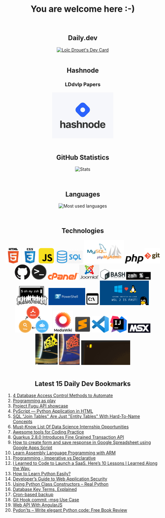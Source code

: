 <h1 align="center"> You are welcome here :-)</h1>

<br />

<div align="center">
    <h2>Daily.dev</h2>    
    <a href="https://app.daily.dev/LDdvlp">
        <img
            src="https://api.daily.dev/devcards/6a2db644d7b342d5924aa8a261fc3c97.png?r=d2h" width="400"
            alt="Loïc Drouet's Dev Card" 
        />
    </a>
</div>

<br />

<div align="center">
    <h2>Hashnode</h2>
    <h3>LDdvlp Papers</h3>
    <a href="https://lddvlp.hashnode.dev/">
        <img 
            src="/images/00-hashnode-logo.jfif" 
            width="200" alt="LDdvlp Papers" 
        />
    </a>
</div>

<br />

<div align="center">
    <h2>GitHub Statistics</h2>
    
![Stats](https://github-readme-stats.vercel.app/api?username=lddvlp&show_icons=true&theme=radical&count_private=true)

</div>

<br />

<div align="center">
    <h2>Languages</h2>

![Most used languages](https://github-readme-stats.vercel.app/api/top-langs/?username=lddvlp)

</div>

<br />

<div align="center">
    <h2>Technologies</h2>

<!-- Image #01    -->
<img alt="HTML5" width="50px" src="https://raw.githubusercontent.com/github/explore/80688e429a7d4ef2fca1e82350fe8e3517d3494d/topics/html/html.png" />

<!-- Image #02    -->
<img alt="CSS3" width="50px" src="https://raw.githubusercontent.com/github/explore/80688e429a7d4ef2fca1e82350fe8e3517d3494d/topics/css/css.png" />

<!-- Image #03    -->
<img alt="JavaScript" width="50px"   src="/images/03-javascript-logo.png" />

<!-- Image #04    -->
<img alt="SQL" width="90px" src="/images/04-sql-logo.jpg" />

<!-- Image #05    -->
<img alt="phpMyAdmin-MySQL" width="130px" src="/images/05-phpmyadmin-mysql-logo.png" />

<!-- Image #06    -->
<img alt="PHP" width="60px" src="/images/06-php-logo-alt.png" />

<!-- Image #07    -->
<img alt="Git" width="50px" src="https://raw.githubusercontent.com/github/explore/80688e429a7d4ef2fca1e82350fe8e3517d3494d/topics/git/git.png" />

<!-- Image #08    -->
<img alt="GitHub" width="50px" src="https://raw.githubusercontent.com/github/explore/78df643247d429f6cc873026c0622819ad797942/topics/github/github.png" />

<!-- Image #09    -->
<img alt="Shell" width="50px" src="https://raw.githubusercontent.com/github/explore/80688e429a7d4ef2fca1e82350fe8e3517d3494d/topics/terminal/terminal.png" />

<!-- Image #10    -->
<img alt="cPanel" width="100px" src="/images/10-cpanel-logo.png" />

<!-- Image #11    -->
<img alt="Joomla!" width="65px" src="/images/11-joomla-logo.png" />

<!-- Image #12    -->
<img alt="Bash" width="80px" src="/images/12-bash-logo.png" />

<!-- Image #13    -->
<img alt="Zsh" width="80px" src="/images/13-zsh-logo.gif" />

<!-- Image #14    -->
<img alt="Oh My Zsh" width="100px" src="/images/14-oh_my_zsh-logo.png" />

<!-- Image #15    -->
<img alt="PowerShell" width="120px" src="/images/15-powershell-logo.jpg" />

<!-- Image #16    -->
<img alt="cmd" width="40px" src="/images/16-cmd-logo.png" />

<!-- Image #17    -->
<img alt="WSL2" width="160px" src="/images/17-wsl2-logo.jpg" />

<!-- Image #18    -->
<img alt="MVC" width="120px" src="/images/18-mvc-logo.jpg" />

<!-- Image #19    -->
<img alt="MediaWiki" width="65px" src="/images/19-mediawiki-logo.png" />

<!-- Image #90    -->
<img alt="Sublime Text" width="55px" src="/images/90-sublime_text-logo.png" />

<!-- Image #91    -->
<img alt="VS Code" width="55px" src="/images/91-vs_code-logo.png" />

<!-- Image #92    -->
<img alt="IntelliJ IDEA" width="55px" src="/images/92-intellij_idea.png" />

<!-- Image #95   -->
<img alt="MSX" width="73px" src="/images/95-msx-logo.png" />

<!-- Image #96    -->
<img alt="MSX-BASIC" width="73px" src="/images/96-msx_ basic-logo.jfif" />

<!-- Image #97    -->
<img alt="MSX-DOS" width="69px" src="/images/97-msx_dos-logo.jpg" />

<!-- Image #99    -->
<img alt="Amber Terminal" width="160px" src="/images/98-amber_terminal.gif" />

</div>

<br />

<div align="center">
    <h2>Latest 15 Daily Dev Bookmarks</h2>
</div>

<!-- daily.dev BOOKMARKS:START -->
1. [4 Database Access Control Methods to Automate](https://app.daily.dev/posts/iupBxTpKu?utm_source=rss&utm_medium=bookmarks&utm_campaign=Yaq6rDv_C)
2. [Programming as play](https://app.daily.dev/posts/BJSY8rLlP?utm_source=rss&utm_medium=bookmarks&utm_campaign=Yaq6rDv_C)
3. [Project Fugu API showcase](https://app.daily.dev/posts/Iy5ykQEqh?utm_source=rss&utm_medium=bookmarks&utm_campaign=Yaq6rDv_C)
4. [PyScript — Python Application in HTML](https://app.daily.dev/posts/60aDIgUJM?utm_source=rss&utm_medium=bookmarks&utm_campaign=Yaq6rDv_C)
5. [SQL &quot;Join Tables&quot; Are Just &quot;Entity Tables&quot; With Hard-To-Name Concepts](https://app.daily.dev/posts/DljtJztoc?utm_source=rss&utm_medium=bookmarks&utm_campaign=Yaq6rDv_C)
6. [Must-Know List Of Data Science Internship Opportunities](https://app.daily.dev/posts/BLyJCvURr?utm_source=rss&utm_medium=bookmarks&utm_campaign=Yaq6rDv_C)
7. [Awesome tools for Coding Practice](https://app.daily.dev/posts/c8su2yCib?utm_source=rss&utm_medium=bookmarks&utm_campaign=Yaq6rDv_C)
8. [Quarkus 2.8.0 Introduces Fine Grained Transaction API](https://app.daily.dev/posts/rkrVSajmQ?utm_source=rss&utm_medium=bookmarks&utm_campaign=Yaq6rDv_C)
9. [How to create form and save response in Google Spreadsheet using Google Apps Script](https://app.daily.dev/posts/tTHDplVwl?utm_source=rss&utm_medium=bookmarks&utm_campaign=Yaq6rDv_C)
10. [Learn Assembly Language Programming with ARM](https://app.daily.dev/posts/HkT6D2B0c?utm_source=rss&utm_medium=bookmarks&utm_campaign=Yaq6rDv_C)
11. [Programming - Imperative vs Declarative](https://app.daily.dev/posts/70qpURgG3?utm_source=rss&utm_medium=bookmarks&utm_campaign=Yaq6rDv_C)
12. [I Learned to Code to Launch a SaaS. Here’s 10 Lessons I Learned Along the Way.](https://app.daily.dev/posts/MkK9nm2Yn?utm_source=rss&utm_medium=bookmarks&utm_campaign=Yaq6rDv_C)
13. [How to Learn Python Easily?](https://app.daily.dev/posts/7vawPDlSM?utm_source=rss&utm_medium=bookmarks&utm_campaign=Yaq6rDv_C)
14. [Developer’s Guide to Web Application Security](https://app.daily.dev/posts/qwhZHHNHq?utm_source=rss&utm_medium=bookmarks&utm_campaign=Yaq6rDv_C)
15. [Using Python Class Constructors – Real Python](https://app.daily.dev/posts/k5MC4yWPQ?utm_source=rss&utm_medium=bookmarks&utm_campaign=Yaq6rDv_C)
16. [Database Key Terms, Explained](https://app.daily.dev/posts/HXzDLCrKj?utm_source=rss&utm_medium=bookmarks&utm_campaign=Yaq6rDv_C)
17. [Cron-based backup](https://app.daily.dev/posts/GR5yQ8qYI?utm_source=rss&utm_medium=bookmarks&utm_campaign=Yaq6rDv_C)
18. [Git Hook commit -msg Use Case](https://app.daily.dev/posts/TMvOWqgIJ?utm_source=rss&utm_medium=bookmarks&utm_campaign=Yaq6rDv_C)
19. [Web API With AngularJS](https://app.daily.dev/posts/Y_ID3TYrV?utm_source=rss&utm_medium=bookmarks&utm_campaign=Yaq6rDv_C)
20. [Pydon’ts – Write elegant Python code: Free Book Review](https://app.daily.dev/posts/2mBgMBkGq?utm_source=rss&utm_medium=bookmarks&utm_campaign=Yaq6rDv_C)

<!-- daily.dev BOOKMARKS:END -->
